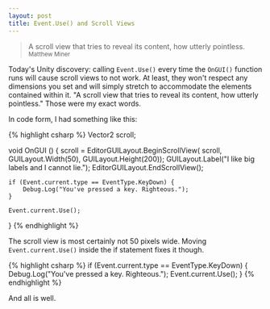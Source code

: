 ```yaml
---
layout: post
title: Event.Use() and Scroll Views
---
```


> A scroll view that tries to reveal its content, how utterly pointless.
> <small>Matthew Miner</small>

Today's Unity discovery: calling `Event.Use()` every time the `OnGUI()` function runs will cause scroll views to not work. At least, they won't respect any dimensions you set and will simply stretch to accommodate the elements contained within it. "A scroll view that tries to reveal its content, how utterly pointless." Those were my exact words.

In code form, I had something like this:

{% highlight csharp %}
Vector2 scroll;

void OnGUI () {
	scroll = EditorGUILayout.BeginScrollView(
		scroll,
		GUILayout.Width(50),
		GUILayout.Height(200));
	GUILayout.Label("I like big labels and I cannot lie.");
	EditorGUILayout.EndScrollView();

	if (Event.current.type == EventType.KeyDown) {
		Debug.Log("You've pressed a key. Righteous.");
	}

	Event.current.Use();
}
{% endhighlight %}

The scroll view is most certainly not 50 pixels wide. Moving `Event.current.Use()` inside the if statement fixes it though.

{% highlight csharp %}
if (Event.current.type == EventType.KeyDown) {
	Debug.Log("You've pressed a key. Righteous.");
	Event.current.Use();
}
{% endhighlight %}

And all is well.
